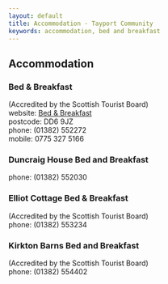 ```yaml
---
layout: default
title: Accommodation - Tayport Community
keywords: accommodation, bed and breakfast
---
```

## Accommodation

### Bed &amp; Breakfast
(Accredited by the Scottish Tourist Board)  
website: [Bed &amp; Breakfast](http://www.tayportbb.com/)  
postcode: DD6 9JZ  
phone: (01382) 552272  
mobile: 0775 327 5166

### Duncraig House Bed and Breakfast
phone: (01382) 552030

### Elliot Cottage Bed &amp; Breakfast
(Accredited by the Scottish Tourist Board)  
phone: (01382) 553234

### Kirkton Barns Bed and Breakfast
(Accredited by the Scottish Tourist Board)  
phone: (01382) 554402
